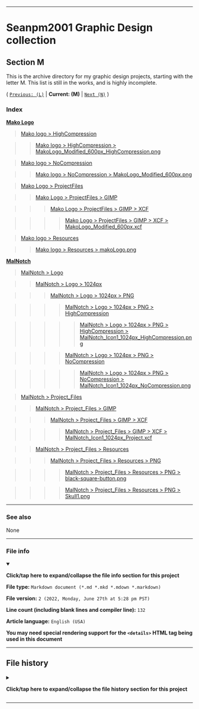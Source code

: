 
***

# Seanpm2001 Graphic Design collection

## Section M

This is the archive directory for my graphic design projects, starting with the letter M. This list is still in the works, and is highly incomplete.

( [`Previous: (L)`](/L/) | **Current: (M)** | [`Next (N)`](/N/) )

### Index

[**Mako Logo**](/M/Mako_Logo/)

> [Mako logo > HighCompression](/M/Mako_Logo/HighCompression/)

> > [Mako logo > HighCompression > MakoLogo_Modified_600px_HighCompression.png](/M/Mako_Logo/HighCompression/MakoLogo_Modified_600px_HighCompression.png)

> [Mako logo > NoCompression](/M/Mako_Logo/NoCompression/)

> > [Mako logo > NoCompression > MakoLogo_Modified_600px.png](/M/Mako_Logo/NoCompression/MakoLogo_Modified_600px.png)

> [Mako Logo > ProjectFiles](/M/Mako_Logo/ProjectFiles/)

> > [Mako Logo > ProjectFiles > GIMP](/M/Mako_Logo/ProjectFiles/GIMP/)

> > > [Mako Logo > ProjectFiles > GIMP > XCF](/M/Mako_Logo/ProjectFiles/GIMP/XCF/)

> > > > [Mako Logo > ProjectFiles > GIMP > XCF > MakoLogo_Modified_600px.xcf](/M/Mako_Logo/ProjectFiles/GIMP/XCF/MakoLogo_Modified_600px.xcf)

> [Mako logo > Resources](/M/Mako_Logo/Resources/)

> > [Mako logo > Resources > makoLogo.png](/M/Mako_Logo/Resources/makoLogo.png)

[**MalNotch**](/M/MalNotch/)

> [MalNotch > Logo](/M/MalNotch/Logo/)

> > [MalNotch > Logo > 1024px](/M/MalNotch/Logo/1024px/)

> > > [MalNotch > Logo > 1024px > PNG](/M/MalNotch/Logo/1024px/PNG/)

> > > > [MalNotch > Logo > 1024px > PNG > HighCompression](/M/MalNotch/Logo/1024px/PNG/HighCompression/)

> > > > > [MalNotch > Logo > 1024px > PNG > HighCompression > MalNotch_Icon1_1024px_HighCompression.png](/M/MalNotch/Logo/1024px/PNG/HighCompression/MalNotch_Icon1_1024px_HighCompression.png)

> > > > [MalNotch > Logo > 1024px > PNG > NoCompression](/M/MalNotch/Logo/1024px/PNG/NoCompression/)

> > > > > [MalNotch > Logo > 1024px > PNG > NoCompression > MalNotch_Icon1_1024px_NoCompression.png](/M/MalNotch/Logo/1024px/PNG/NoCompression/MalNotch_Icon1_1024px_NoCompression.png)

> [MalNotch > Project_Files](/M/MalNotch/Project_Files/)

> > [MalNotch > Project_Files > GIMP](/M/MalNotch/Project_Files/GIMP/)

> > > [MalNotch > Project_Files > GIMP > XCF](/M/MalNotch/Project_Files/GIMP/XCF/)

> > > > [MalNotch > Project_Files > GIMP > XCF > MalNotch_Icon1_1024px_Project.xcf](/M/MalNotch/Project_Files/GIMP/XCF/MalNotch_Icon1_1024px_Project.xcf)

> > [MalNotch > Project_Files > Resources](/M/MalNotch/Project_Files/Resources/)

> > > [MalNotch > Project_Files > Resources > PNG](/M/MalNotch/Project_Files/Resources/PNG/)

> > > > [MalNotch > Project_Files > Resources > PNG > black-square-button.png](/M/MalNotch/Project_Files/Resources/PNG/black-square-button.png)

> > > > [MalNotch > Project_Files > Resources > PNG > Skull1.png](/M/MalNotch/Project_Files/Resources/PNG/Skull1.png)

***

### See also

None

***

### File info

<details open><summary><p lang="en"><b>Click/tap here to expand/collapse the file info section for this project</b></p></summary>

**File type:** `Markdown document (*.md *.mkd *.mdown *.markdown)`

**File version:** `2 (2022, Monday, June 27th at 5:28 pm PST)`

**Line count (including blank lines and compiler line):** `132`

**Article language:** `English (USA)`

**You may need special rendering support for the `<details>` HTML tag being used in this document**

</details>

***

## File history

<details><summary><p lang="en"><b>Click/tap here to expand/collapse the file history section for this project</b></p></summary>

<details><summary><p lang="en"><b>Version 1 (2022, Wednesday, May 11th at 3:10 pm PST)</b></p></summary>

**This version was made by:** [`@seanpm2001`](https://github.com/seanpm2001/)

> Changes:

- [x] Started the file
- [x] Added the title section
- [x] Added the `Section M` section
- [x] Added the `Index` section, containing `mako_logo`
- [x] Added the `See also` section
- [x] Added the `file info` section
- [x] Added the `file history` section
- [ ] No other changes in version 1

</details>

<details><summary><p lang="en"><b>Version 2 (2022, Monday, June 27th at 5:28 pm PST)</b></p></summary>

**This version was made by:** [`@seanpm2001`](https://github.com/seanpm2001/)

> Changes:

- [x] Started the file
- [x] Updated the `Index` section
- [x] Updated the `file info` section
- [x] Updated the `file history` section
- [ ] No other changes in version 2

</details>

</details>

***
